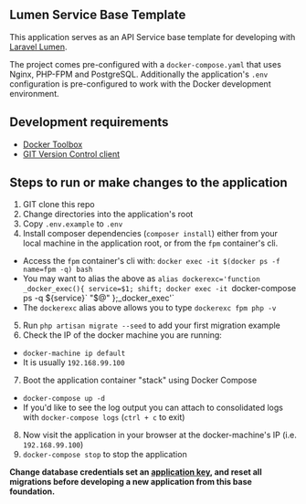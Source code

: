 ## Lumen Service Base Template

This application serves as an API Service base template for developing with [Laravel Lumen](http://lumen.laravel.com).

The project comes pre-configured with a `docker-compose.yaml` that uses Nginx, PHP-FPM and PostgreSQL.  Additionally
the application's `.env` configuration is pre-configured to work with the Docker development environment.

## Development requirements

* [Docker Toolbox](https://www.docker.com/products/docker-toolbox)
* [GIT Version Control client](https://git-scm.com/)

## Steps to run or make changes to the application

1. GIT clone this repo
2. Change directories into the application's root
3. Copy `.env.example` to `.env`
4. Install composer dependencies (`composer install`) either from your local machine in the application root, or from the `fpm` container's cli.
  * Access the `fpm` container's cli with: `docker exec -it $(docker ps -f name=fpm -q) bash`
  * You may want to alias the above as `alias dockerexc='function _docker_exec(){ service=$1; shift; docker exec -it `docker-compose ps -q ${service}` "$@" };_docker_exec'`
  * The `dockerexc` alias above allows you to type `dockerexc fpm php -v`
5. Run `php artisan migrate --seed` to add your first migration example
6. Check the IP of the docker machine you are running:
  * `docker-machine ip default`
  * It is usually `192.168.99.100`
7. Boot the application container "stack" using Docker Compose
  * `docker-compose up -d`
  * If you'd like to see the log output you can attach to consolidated logs with `docker-compose logs` (`ctrl + c` to exit)
8. Now visit the application in your browser at the docker-machine's IP (i.e. `192.168.99.100`)
9. `docker-compose stop` to stop the application

**Change database credentials set an [application key](https://laravel.com/docs/5.2#configuration), and reset all migrations before developing a new application from this base foundation.**